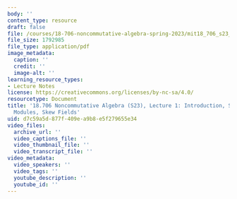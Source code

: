 ```yaml
---
body: ''
content_type: resource
draft: false
file: /courses/18-706-noncommutative-algebra-spring-2023/mit18_706_s23_lec01.pdf
file_size: 1792985
file_type: application/pdf
image_metadata:
  caption: ''
  credit: ''
  image-alt: ''
learning_resource_types:
- Lecture Notes
license: https://creativecommons.org/licenses/by-nc-sa/4.0/
resourcetype: Document
title: '18.706 Noncommutative Algebra (S23), Lecture 1: Introduction, Simple and Semisimple
  Modules, Skew Fields'
uid: d7c59a5d-877f-409e-a9b8-e5f279655e34
video_files:
  archive_url: ''
  video_captions_file: ''
  video_thumbnail_file: ''
  video_transcript_file: ''
video_metadata:
  video_speakers: ''
  video_tags: ''
  youtube_description: ''
  youtube_id: ''
---
```

